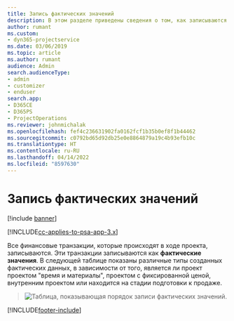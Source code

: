 ```yaml
---
title: Запись фактических значений
description: В этом разделе приведены сведения о том, как записываются фактические значения.
author: rumant
ms.custom:
- dyn365-projectservice
ms.date: 03/06/2019
ms.topic: article
ms.author: rumant
audience: Admin
search.audienceType:
- admin
- customizer
- enduser
search.app:
- D365CE
- D365PS
- ProjectOperations
ms.reviewer: johnmichalak
ms.openlocfilehash: fef4c236631902fa0162fcf1b35b0ef8f1b44462
ms.sourcegitcommit: c0792bd65d92db25e0e8864879a19c4b93efb10c
ms.translationtype: HT
ms.contentlocale: ru-RU
ms.lasthandoff: 04/14/2022
ms.locfileid: "8597630"
---
```

# <a name="recording-actuals"></a>Запись фактических значений 

[!include [banner](../includes/psa-now-project-operations.md)]

[!INCLUDE[cc-applies-to-psa-app-3.x](../includes/cc-applies-to-psa-app-3x.md)]

Все финансовые транзакции, которые происходят в ходе проекта, записываются. Эти транзакции записываются как **фактические значения**. В следующей таблице показаны различные типы созданных фактических данных, в зависимости от того, является ли проект проектом "время и материалы", проектом с фиксированной ценой, внутренним проектом или находится на стадии подготовки к продаже.

> ![Таблица, показывающая порядок записи фактических значений.](media/advanced-table2.png)


[!INCLUDE[footer-include](../includes/footer-banner.md)]
